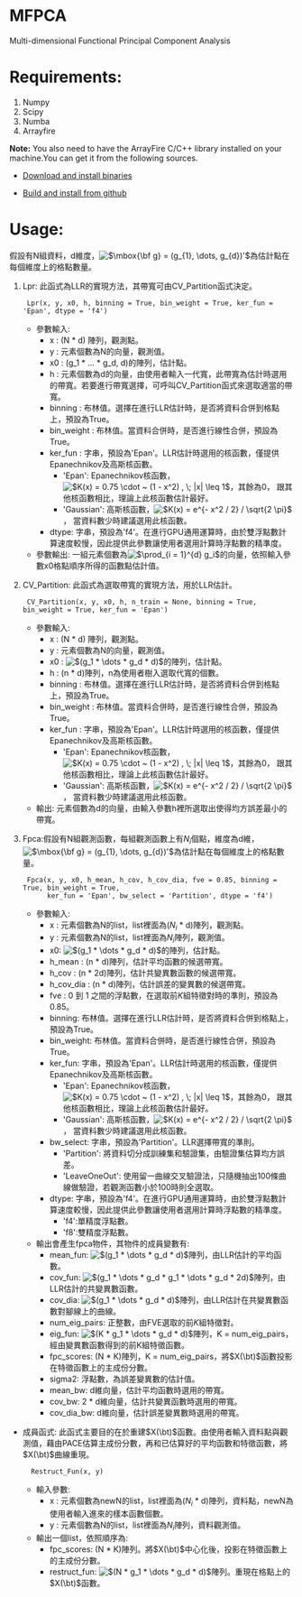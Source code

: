 # MFPCA
Multi-dimensional Functional Principal Component Analysis

# Requirements:
1. Numpy
2. Scipy
3. Numba
4. Arrayfire  

**Note:** You also need to have the ArrayFire C/C++ library installed on your machine.You can get it from the following sources.  

* [Download and install binaries](https://arrayfire.com/download-splash/?redirect\_to=/download)  

* [Build and install from github](https://github.com/arrayfire/arrayfire)  

# Usage:
假設有N組資料，d維度，<a><img src="https://latex.codecogs.com/svg.latex?$\mbox{\bf&space;g}&space;=&space;(g_{1},&space;\dots,&space;g_{d})'$" title="$\mbox{\bf g} = (g_{1}, \dots, g_{d})'$" /></a>為估計點在每個維度上的格點數量。  
1. Lpr: 此函式為LLR的實現方法，其帶寬可由CV\_Partition函式決定。  

        Lpr(x, y, x0, h, binning = True, bin_weight = True, ker_fun = 'Epan', dtype = 'f4')


    * 參數輸入:
        * x : (N * d) 陣列，觀測點。
        * y : 元素個數為N的向量，觀測值。
        * x0 : (g_1 * ... * g_d, d)的陣列，估計點。
        * h : 元素個數為d的向量，由使用者輸入一代寬，此帶寬為估計時選用的帶寬。若要進行帶寬選擇，可呼叫CV\_Partition函式來選取適當的帶寬。
        * binning : 布林值。選擇在進行LLR估計時，是否將資料合併到格點上，預設為True。
        * bin\_weight : 布林值。當資料合併時，是否進行線性合併，預設為True。
        * ker\_fun : 字串，預設為'Epan'。LLR估計時選用的核函數，僅提供Epanechnikov及高斯核函數。
            * 'Epan': Epanechnikov核函數，<a><img src="https://latex.codecogs.com/svg.latex?\inline&space;$K(x)&space;=&space;0.75&space;\cdot&space;~&space;(1&space;-&space;x^2)&space;,&space;\;&space;|x|&space;\leq&space;1$" title="$K(x) = 0.75 \cdot ~ (1 - x^2) , \; |x| \leq 1$" /></a>，其餘為0，
               跟其他核函數相比，理論上此核函數估計最好。
            * 'Gaussian': 高斯核函數，<a><img src="https://latex.codecogs.com/svg.latex?\inline&space;$K(x)&space;=&space;e^{-&space;x^2&space;/&space;2}&space;/&space;\sqrt{2&space;\pi}$" title="$K(x) = e^{- x^2 / 2} / \sqrt{2 \pi}$" /></a>，
               當資料數少時建議選用此核函數。
        * dtype: 字串，預設為'f4'。在進行GPU通用運算時，由於雙浮點數計算速度較慢，因此提供此參數讓使用者選用計算時浮點數的精準度。
    * 參數輸出: 一組元素個數為<a><img src="https://latex.codecogs.com/svg.latex?\inline&space;$\prod_{i&space;=&space;1}^{d}&space;g_i$" title="$\prod_{i = 1}^{d} g_i$" /></a>的向量，依照輸入參數x0格點順序所得的函數點估計值。

2. CV\_Partition: 此函式為選取帶寬的實現方法，用於LLR估計。

        CV_Partition(x, y, x0, h, n_train = None, binning = True, bin_weight = True, ker_fun = 'Epan')
    * 參數輸入:
        * x : (N * d) 陣列，觀測點。
        * y : 元素個數為N的向量，觀測值。
        * x0 : <a><img src="https://latex.codecogs.com/svg.latex?\inline&space;$(g_1&space;*&space;\dots&space;*&space;g_d&space;*&space;d)$" title="$(g_1 * \dots * g_d * d)$" /></a>的陣列，估計點。
        * h : (n * d)陣列，n為使用者樹入選取代寬的個數。
        * binning : 布林值。選擇在進行LLR估計時，是否將資料合併到格點上，預設為True。
        * bin\_weight : 布林值。當資料合併時，是否進行線性合併，預設為True。
        * ker\_fun : 字串，預設為'Epan'。LLR估計時選用的核函數，僅提供Epanechnikov及高斯核函數。
            * 'Epan': Epanechnikov核函數，<a><img src="https://latex.codecogs.com/svg.latex?\inline&space;$K(x)&space;=&space;0.75&space;\cdot&space;~&space;(1&space;-&space;x^2)&space;,&space;\;&space;|x|&space;\leq&space;1$" title="$K(x) = 0.75 \cdot ~ (1 - x^2) , \; |x| \leq 1$" /></a>，其餘為0，
               跟其他核函數相比，理論上此核函數估計最好。
            * 'Gaussian': 高斯核函數，<a><img src="https://latex.codecogs.com/svg.latex?\inline&space;$K(x)&space;=&space;e^{-&space;x^2&space;/&space;2}&space;/&space;\sqrt{2&space;\pi}$" title="$K(x) = e^{- x^2 / 2} / \sqrt{2 \pi}$" /></a>，
               當資料數少時建議選用此核函數。
    * 輸出: 元素個數為d的向量，由輸入參數h裡所選取出使得均方誤差最小的帶寬。

3. Fpca:假設有N組觀測函數，每組觀測函數上有$N_i$個點，維度為d維，<a><img src="https://latex.codecogs.com/svg.latex?$\mbox{\bf&space;g}&space;=&space;(g_{1},&space;\dots,&space;g_{d})'$" title="$\mbox{\bf g} = (g_{1}, \dots, g_{d})'$" /></a>為估計點在每個維度上的格點數量。

        Fpca(x, y, x0, h_mean, h_cov, h_cov_dia, fve = 0.85, binning = True, bin_weight = True, 
             ker_fun = 'Epan', bw_select = 'Partition', dtype = 'f4')

    * 參數輸入:
        * x : 元素個數為N的list，list裡面為($N_i$ * d)陣列，觀測點。
        * y : 元素個數為N的list，list裡面為$N_i$陣列，觀測值。
        * x0: <a><img src="https://latex.codecogs.com/svg.latex?\inline&space;$(g_1&space;*&space;\dots&space;*&space;g_d&space;*&space;d)$" title="$(g_1 * \dots * g_d * d)$" /></a>的陣列，估計點。
        * h\_mean : (n * d)陣列，估計平均函數的候選帶寬。
        * h\_cov : (n * 2d)陣列，估計共變異數函數的候選帶寬。
        * h\_cov\_dia : (n * d)陣列，估計誤差的變異數的候選帶寬。
        * fve : 0 到 1 之間的浮點數，在選取前$K$組特徵對時的準則，預設為0.85。
        * binning: 布林值。選擇在進行LLR估計時，是否將資料合併到格點上，預設為True。
        * bin\_weight: 布林值。當資料合併時，是否進行線性合併，預設為True。
        * ker\_fun: 字串，預設為'Epan'。LLR估計時選用的核函數，僅提供Epanechnikov及高斯核函數。
            * 'Epan': Epanechnikov核函數，<a><img src="https://latex.codecogs.com/svg.latex?\inline&space;$K(x)&space;=&space;0.75&space;\cdot&space;~&space;(1&space;-&space;x^2)&space;,&space;\;&space;|x|&space;\leq&space;1$" title="$K(x) = 0.75 \cdot ~ (1 - x^2) , \; |x| \leq 1$" /></a>，其餘為0，
               跟其他核函數相比，理論上此核函數估計最好。
            * 'Gaussian': 高斯核函數，<a><img src="https://latex.codecogs.com/svg.latex?\inline&space;$K(x)&space;=&space;e^{-&space;x^2&space;/&space;2}&space;/&space;\sqrt{2&space;\pi}$" title="$K(x) = e^{- x^2 / 2} / \sqrt{2 \pi}$" /></a>，
               當資料數少時建議選用此核函數。
        * bw\_select: 字串，預設為'Partition'。LLR選擇帶寬的準則。
            * 'Partition': 將資料切分成訓練集和驗證集，由驗證集估算均方誤差。
            * 'LeaveOneOut': 使用留一曲線交叉驗證法，只隨機抽出100條曲線做驗證，若觀測函數小於100時則全選取。
        * dtype: 字串，預設為'f4'。在進行GPU通用運算時，由於雙浮點數計算速度較慢，因此提供此參數讓使用者選用計算時浮點數的精準度。
            * 'f4':單精度浮點數。
            * 'f8':雙精度浮點數。
    * 輸出會產生fpca物件，其物件的成員變數有:
        * mean\_fun: <a><img src="https://latex.codecogs.com/svg.latex?\inline&space;$(g_1&space;*&space;\dots&space;*&space;g_d&space;*&space;d)$" title="$(g_1 * \dots * g_d * d)$" /></a>陣列，由LLR估計的平均函數。
        * cov\_fun: <a><img src="https://latex.codecogs.com/svg.latex?\inline&space;$(g_1&space;*&space;\dots&space;*&space;g_d&space;*space;g_1&space;*&space;\dots&space;*&space;g_d&space;*&space;2d)$" title="$(g_1 * \dots * g_d * g_1 * \dots * g_d * 2d)$" /></a>陣列，由LLR估計的共變異數函數。
        * cov\_dia: <a><img src="https://latex.codecogs.com/svg.latex?\inline&space;$(g_1&space;*&space;\dots&space;*&space;g_d&space;*&space;d)$" title="$(g_1 * \dots * g_d * d)$" /></a>陣列，由LLR估計在共變異數函數對腳線上的曲線。
        * num\_eig\_pairs: 正整數，由FVE選取的前$K$組特徵對。
        * eig\_fun: <a><img src="https://latex.codecogs.com/svg.latex?\inline&space;$(K&space;*&space;g_1&space;*&space;\dots&space;*&space;g_d&space;*&space;d)$" title="$(K * g_1 * \dots * g_d * d)$" /></a>陣列，K = num\_eig\_pairs，經由變異數函數得到的前K組特徵函數。
        * fpc\_scores: (N * K)陣列，K = num\_eig\_pairs，將$X(\bt)$函數投影在特徵函數上的主成份分數。
        * sigma2: 浮點數，為誤差變異數的估計值。
        * mean\_bw: d維向量，估計平均函數時選用的帶寬。
        * cov\_bw: 2 * d維向量，估計共變異函數時選用的帶寬。
        * cov\_dia\_bw: d維向量，估計誤差變異數時選用的帶寬。
* 成員函式: 此函式主要目的在於重建$X(\bt)$函數。由使用者輸入資料點與觀測值，藉由PACE估算主成份分數，再和已估算好的平均函數和特徵函數，將$X(\bt)$曲線重現。

        Restruct_Fun(x, y)
    
    * 輸入參數:
        * x : 元素個數為newN的list，list裡面為($N_i$ * d)陣列，資料點，newN為使用者輸入進來的樣本函數個數。
        * y : 元素個數為N的list，list裡面為$N_i$陣列，資料觀測值。
    * 輸出一個list，依照順序為:
        * fpc\_scores: (N * K)陣列。將$X(\bt)$中心化後，投影在特徵函數上的主成份分數。
        * restruct\_fun:  <a><img src="https://latex.codecogs.com/svg.latex?\inline&space;$(N&space;*&space;g_1&space;*&space;\dots&space;*&space;g_d&space;*&space;d)$" title="$(N * g_1 * \dots * g_d * d)$" /></a>陣列。重現在格點上的$X(\bt)$函數。
